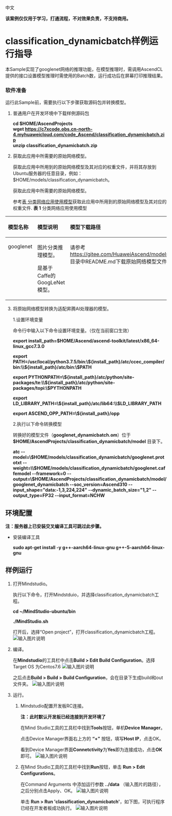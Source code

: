 中文

**该案例仅仅用于学习，打通流程，不对效果负责，不支持商用。**

# classification_dynamicbatch样例运行指导

本Sample实现了googlenet网络的推理功能，在模型推理时，需调用AscendCL提供的接口设置模型推理时需使用的Batch数，运行成功后在屏幕打印推理结果。

### 软件准备

运行此Sample前，需要执行以下步骤获取源码包并转换模型。

1. 普通用户在开发环境中下载样例源码包

   **cd $HOME/AscendProjects     
   wget https://c7xcode.obs.cn-north-4.myhuaweicloud.com/code_Ascend/classification_dynamicbatch.zip   
   unzip classification_dynamicbatch.zip**

2. 获取此应用中所需要的原始网络模型。

   获取此应用中所用到的原始网络模型及其对应的权重文件，并将其存放到Ubuntu服务器的任意目录，例如：$HOME/models/classification_dynamicbatch。

   <a name="zh-cn_topic_0219108795_li2074865610364"></a>获取此应用中所需要的原始网络模型。

    参考[表 分类网络应用使用模型](#zh-cn_topic_0219108795_table19942111763710)获取此应用中所用到的原始网络模型及其对应的权重文件.
    **表 1**  分类网络应用使用模型

<a name="zh-cn_topic_0219108795_table19942111763710"></a>
<table><thead align="left"><tr id="zh-cn_topic_0219108795_row611318123710"><th class="cellrowborder" valign="top" width="11.959999999999999%" id="mcps1.2.4.1.1"><p id="zh-cn_topic_0219108795_p81141820376"><a name="zh-cn_topic_0219108795_p81141820376"></a><a name="zh-cn_topic_0219108795_p81141820376"></a>模型名称</p>
</th>
<th class="cellrowborder" valign="top" width="8.07%" id="mcps1.2.4.1.2"><p id="zh-cn_topic_0219108795_p13181823711"><a name="zh-cn_topic_0219108795_p13181823711"></a><a name="zh-cn_topic_0219108795_p13181823711"></a>模型说明</p>
</th>
<th class="cellrowborder" valign="top" width="79.97%" id="mcps1.2.4.1.3"><p id="zh-cn_topic_0219108795_p1717182378"><a name="zh-cn_topic_0219108795_p1717182378"></a><a name="zh-cn_topic_0219108795_p1717182378"></a>模型下载路径</p>
</th>
</tr>
</thead>
<tbody><tr id="zh-cn_topic_0219108795_row1119187377"><td class="cellrowborder" valign="top" width="11.959999999999999%" headers="mcps1.2.4.1.1 "><p id="zh-cn_topic_0219108795_p4745165253920"><a name="zh-cn_topic_0219108795_p4745165253920"></a><a name="zh-cn_topic_0219108795_p4745165253920"></a>googlenet</p>
</td>
<td class="cellrowborder" valign="top" width="8.07%" headers="mcps1.2.4.1.2 "><p id="zh-cn_topic_0219108795_p1874515218391"><a name="zh-cn_topic_0219108795_p1874515218391"></a><a name="zh-cn_topic_0219108795_p1874515218391"></a>图片分类推理模型。

是基于Caffe的GoogLeNet模型。</p>
</td>
<td class="cellrowborder" valign="top" width="79.97%" headers="mcps1.2.4.1.3 "><p id="zh-cn_topic_0219108795_p611318163718"><a name="zh-cn_topic_0219108795_p611318163718"></a><a name="zh-cn_topic_0219108795_p611318163718"></a>请参考<a href="https://gitee.com/HuaweiAscend/models/tree/master/computer_vision/classification/googlenet" target="_blank" rel="noopener noreferrer">https://gitee.com/HuaweiAscend/models/tree/master/computer_vision/classification/googlenet</a>目录中README.md下载原始网络模型文件及其对应的权重文件。</p>
</td>
</tr>
</tbody>
</table>


3. 将原始网络模型转换为适配昇腾AI处理器的模型。

   1.设置环境变量

   命令行中输入以下命令设置环境变量。（仅在当前窗口生效）

   **export install_path=\$HOME/Ascend/ascend-toolkit/latest/x86_64-linux_gcc7.3.0**  

   **export PATH=/usr/local/python3.7.5/bin:\\${install_path}/atc/ccec_compiler/bin:\\${install_path}/atc/bin:\\$PATH**  

   **export PYTHONPATH=\\${install_path}/atc/python/site-packages/te:\\${install_path}/atc/python/site-packages/topi:\\$PYTHONPATH**  

   **export LD_LIBRARY_PATH=\\${install_path}/atc/lib64:\\$LD_LIBRARY_PATH**  

   **export ASCEND_OPP_PATH=\\${install_path}/opp**  


   2.执行以下命令转换模型

   转换好的模型文件（**googlenet_dynamicbatch.om**）位于 **\$HOME/AscendProjects/classification_dynamicbatch/model** 目录下。

   **atc --model=\\$HOME/models/classification_dynamicbatch/googlenet.prototxt --weight=\\$HOME/models/classification_dynamicbatch/googlenet.caffemodel --framework=0 --output=\\$HOME/AscendProjects/classification_dynamicbatch/model/googlenet_dynamicbatch --soc_version=Ascend310 --input_shape="data:-1,3,224,224" --dynamic_batch_size="1,2" --output_type=FP32 --input_format=NCHW**

## 环境配置   

**注：服务器上已安装交叉编译工具可跳过此步骤。**  

- 安装编译工具  

  **sudo apt-get install -y g++\-aarch64-linux-gnu g++\-5-aarch64-linux-gnu** 

  

##  样例运行

1.  打开Mindstudio。

    执行以下命令，打开Mindstduio，并选择classification_dynamicbatch工程。
    
    **cd ~/MindStudio-ubuntu/bin**
    
    **./MindStudio.sh**
    
    打开后，选择“Open project”，打开classification_dynamicbatch工程。
    ![输入图片说明](https://images.gitee.com/uploads/images/2020/0925/172207_62f86791_7985487.png "屏幕截图.png")
    
  

2.  编译。

    在**Mindstudio**的工具栏中点击**Build > Edit Build Configuration**。选择Target OS 为Centos7.6
        ![输入图片说明](https://images.gitee.com/uploads/images/2020/0925/172251_55be038e_7985487.png "屏幕截图.png")
    
    之后点击**Build > Build > Build Configuration**，会在目录下生成build和out文件夹。
       ![输入图片说明](https://images.gitee.com/uploads/images/2020/0925/172310_6a944499_7985487.png "屏幕截图.png")

3.  运行。

    1. Mindstudio配置开发板RC连接。
    
       **注：此时默认开发板已经连接到开发环境了**
    
       在Mind Studio工具的工具栏中找到**Tools**按钮，单机**Device Manager**。
    
       点击Device Manager界面右上方的 **“+”** 按钮，填写**Host IP**，点击OK。
       
    
       看到Device Manager界面**Connetctivity**为**Yes**即为连接成功，点击**OK**即可。
        ![输入图片说明](https://images.gitee.com/uploads/images/2020/0925/172419_be101d37_7985487.png "屏幕截图.png")


    2. 在Mind Studio工具的工具栏中找到**Run**按钮，单击 **Run > Edit Configurations**。
    
        在Command Arguments 中添加运行参数  **../data** （输入图片的路径），之后分别点击Apply、OK。
            ![输入图片说明](https://images.gitee.com/uploads/images/2020/0925/172435_6fdef687_7985487.png "屏幕截图.png")
        
        单击 **Run > Run 'classification_dynamicbatch'**，如下图，可执行程序已经在开发者板成功执行。
           ![输入图片说明](https://images.gitee.com/uploads/images/2020/0925/172446_7cd441e9_7985487.png "屏幕截图.png")
    